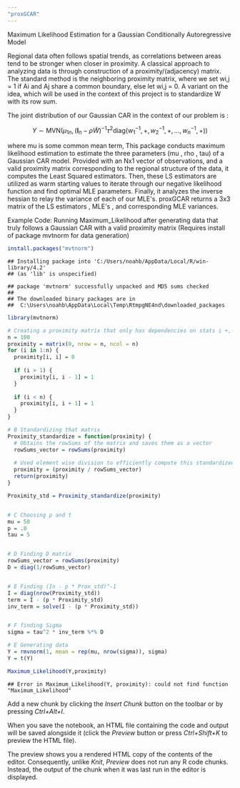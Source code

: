 ```yaml
---
"proxGCAR"
---
```

Maximum Likelihood Estimation for a Gaussian Conditionally Autoregressive Model

Regional data often follows spatial trends, as correlations between areas tend to be stronger when closer in proximity. A classical approach to analyzing data is through construction of a proximity/(adjacency) matrix. The standard method is the neighboring proximity matrix, where we set wi,j = 1 if Ai and Aj share a common boundary, else let wi,j = 0. A variant on the idea, which will be used in the context of this project is to standardize W with its row sum.

The joint distribution of our Gaussian CAR in the context of our problem is :

``` math 
Y \sim \text{MVN}\left( \mu_{1n}, \left( \mathbf{I}_n - \rho \tilde{W} \right)^{-1} {\tau^2 \text{diag}\left( w^{-1}_1, +, w^{-1}_2, +, \ldots, w^{-1}_n, + \right)} \right)
```
where mu is some common mean term, 
This package conducts maximum likelihood estimation to estimate the three parameters (mu , rho , tau) of a Gaussian CAR model. Provided with an Nx1 vector of observations, and a valid proximity matrix corresponding to the regional structure of the data, it computes the Least Squared estimators. Then, these LS estimators are utilized as warm starting values to iterate through our negative likelihood function and find optimal MLE parameters. Finally, it analyzes the inverse hessian to relay the variance of each of our MLE's. proxGCAR returns a 3x3 matrix of the LS estimators , MLE's , and corresponding MLE variances. 

Example Code: Running Maximum_Likelihood after generating data that truly follows a Gaussian CAR with a valid proximity matrix (Requires install of package mvtnorm for data generation)

```r
install.packages("mvtnorm")
```

```
## Installing package into 'C:/Users/noahb/AppData/Local/R/win-library/4.2'
## (as 'lib' is unspecified)
```

```
## package 'mvtnorm' successfully unpacked and MD5 sums checked
## 
## The downloaded binary packages are in
## 	C:\Users\noahb\AppData\Local\Temp\RtmpgNE4nd\downloaded_packages
```

```r
library(mvtnorm)

# Creating a proximity matrix that only has dependencies on stats i +,- 1 away
n = 100
proximity = matrix(0, nrow = n, ncol = n)
for (i in 1:n) {
  proximity[i, i] = 0
  
  if (i > 1) {
    proximity[i, i - 1] = 1
  }
  
  if (i < n) {
    proximity[i, i + 1] = 1
  }
}

# B Standardizing that matrix
Proximity_standardize = function(proximity) {
  # Obtains the rowSums of the matrix and saves them as a vector
  rowSums_vector = rowSums(proximity)
  
  # Used element wise division to efficiently compute this standardized matrix
  proximity = (proximity / rowSums_vector)
  return(proximity)
}

Proximity_std = Proximity_standardize(proximity)


# C Choosing p and t
mu = 50
p = .8
tau = 5


# D Finding D matrix
rowSums_vector = rowSums(proximity)
D = diag(1/rowSums_vector)


# E Finding (In - p * Prox_std)^-1
I = diag(nrow(Proximity_std))
term = I - (p * Proximity_std)
inv_term = solve(I - (p * Proximity_std))


# F finding Sigma
sigma = tau^2 * inv_term %*% D

# E Generating data
Y = rmvnorm(1, mean = rep(mu, nrow(sigma)), sigma)
Y = t(Y)

Maximum_Likelihood(Y,proximity)
```

```
## Error in Maximum_Likelihood(Y, proximity): could not find function "Maximum_Likelihood"
```

Add a new chunk by clicking the *Insert Chunk* button on the toolbar or by pressing *Ctrl+Alt+I*.

When you save the notebook, an HTML file containing the code and output will be saved alongside it (click the *Preview* button or press *Ctrl+Shift+K* to preview the HTML file).

The preview shows you a rendered HTML copy of the contents of the editor. Consequently, unlike *Knit*, *Preview* does not run any R code chunks. Instead, the output of the chunk when it was last run in the editor is displayed.
